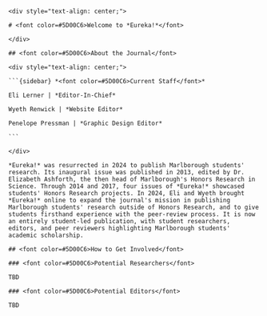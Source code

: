 
````{div} full-width

<div style="text-align: center;"> 

# <font color=#5D00C6>Welcome to *Eureka!*</font>

</div>

## <font color=#5D00C6>About the Journal</font>

<div style="text-align: center;"> 

```{sidebar} *<font color=#5D00C6>Current Staff</font>*

Eli Lerner | *Editor-In-Chief*

Wyeth Renwick | *Website Editor*

Penelope Pressman | *Graphic Design Editor*

```

</div>

*Eureka!* was resurrected in 2024 to publish Marlborough students' research. Its inaugural issue was published in 2013, edited by Dr. Elizabeth Ashforth, the then head of Marlborough's Honors Research in Science. Through 2014 and 2017, four issues of *Eureka!* showcased students' Honors Research projects. In 2024, Eli and Wyeth brought *Eureka!* online to expand the journal's mission in publishing Marlborough students' research outside of Honors Research, and to give students firsthand experience with the peer-review process. It is now an entirely student-led publication, with student researchers, editors, and peer reviewers highlighting Marlborough students' academic scholarship.

## <font color=#5D00C6>How to Get Involved</font>

### <font color=#5D00C6>Potential Researchers</font>

TBD

### <font color=#5D00C6>Potential Editors</font>

TBD

````

